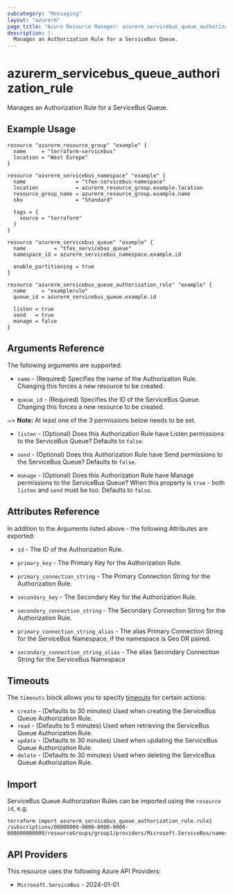 ```yaml
---
subcategory: "Messaging"
layout: "azurerm"
page_title: "Azure Resource Manager: azurerm_servicebus_queue_authorization_rule"
description: |-
  Manages an Authorization Rule for a ServiceBus Queue.
---
```


# azurerm_servicebus_queue_authorization_rule

Manages an Authorization Rule for a ServiceBus Queue.

## Example Usage

```hcl
resource "azurerm_resource_group" "example" {
  name     = "terraform-servicebus"
  location = "West Europe"
}

resource "azurerm_servicebus_namespace" "example" {
  name                = "tfex-servicebus-namespace"
  location            = azurerm_resource_group.example.location
  resource_group_name = azurerm_resource_group.example.name
  sku                 = "Standard"

  tags = {
    source = "terraform"
  }
}

resource "azurerm_servicebus_queue" "example" {
  name         = "tfex_servicebus_queue"
  namespace_id = azurerm_servicebus_namespace.example.id

  enable_partitioning = true
}

resource "azurerm_servicebus_queue_authorization_rule" "example" {
  name     = "examplerule"
  queue_id = azurerm_servicebus_queue.example.id

  listen = true
  send   = true
  manage = false
}
```

## Arguments Reference

The following arguments are supported:

* `name` - (Required) Specifies the name of the Authorization Rule. Changing this forces a new resource to be created.

* `queue_id` - (Required) Specifies the ID of the ServiceBus Queue. Changing this forces a new resource to be created.

~> **Note:** At least one of the 3 permissions below needs to be set.

* `listen` - (Optional) Does this Authorization Rule have Listen permissions to the ServiceBus Queue? Defaults to `false`.

* `send` - (Optional) Does this Authorization Rule have Send permissions to the ServiceBus Queue? Defaults to `false`.

* `manage` - (Optional) Does this Authorization Rule have Manage permissions to the ServiceBus Queue? When this property is `true` - both `listen` and `send` must be too. Defaults to `false`.

## Attributes Reference

In addition to the Arguments listed above - the following Attributes are exported:

* `id` - The ID of the Authorization Rule.

* `primary_key` - The Primary Key for the Authorization Rule.

* `primary_connection_string` - The Primary Connection String for the Authorization Rule.

* `secondary_key` - The Secondary Key for the Authorization Rule.

* `secondary_connection_string` - The Secondary Connection String for the Authorization Rule.

* `primary_connection_string_alias` - The alias Primary Connection String for the ServiceBus Namespace, if the namespace is Geo DR paired.

* `secondary_connection_string_alias` - The alias Secondary Connection String for the ServiceBus Namespace

## Timeouts

The `timeouts` block allows you to specify [timeouts](https://developer.hashicorp.com/terraform/language/resources/configure#define-operation-timeouts) for certain actions:

* `create` - (Defaults to 30 minutes) Used when creating the ServiceBus Queue Authorization Rule.
* `read` - (Defaults to 5 minutes) Used when retrieving the ServiceBus Queue Authorization Rule.
* `update` - (Defaults to 30 minutes) Used when updating the ServiceBus Queue Authorization Rule.
* `delete` - (Defaults to 30 minutes) Used when deleting the ServiceBus Queue Authorization Rule.

## Import

ServiceBus Queue Authorization Rules can be imported using the `resource id`, e.g.

```shell
terraform import azurerm_servicebus_queue_authorization_rule.rule1 /subscriptions/00000000-0000-0000-0000-000000000000/resourceGroups/group1/providers/Microsoft.ServiceBus/namespaces/namespace1/queues/queue1/authorizationRules/rule1
```

## API Providers
<!-- This section is generated, changes will be overwritten -->
This resource uses the following Azure API Providers:

* `Microsoft.ServiceBus` - 2024-01-01
